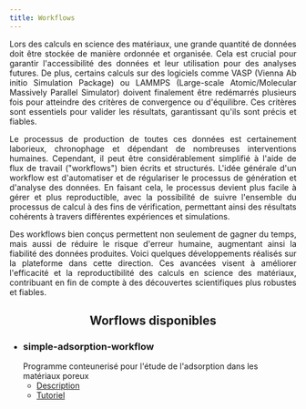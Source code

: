 ```yaml
---
title: Workflows
---
```


<div align="justify" class="mt-4">

Lors des calculs en science des matériaux, une grande quantité de données doit être stockée de manière ordonnée et organisée. Cela est crucial pour garantir l'accessibilité des données et leur utilisation pour des analyses futures. De plus, certains calculs sur des logiciels comme VASP (Vienna Ab initio Simulation Package) ou LAMMPS (Large-scale Atomic/Molecular Massively Parallel Simulator) doivent finalement être redémarrés plusieurs fois pour atteindre des critères de convergence ou d'équilibre. Ces critères sont essentiels pour valider les résultats, garantissant qu'ils sont précis et fiables.

Le processus de production de toutes ces données est certainement laborieux, chronophage et dépendant de nombreuses interventions humaines. Cependant, il peut être considérablement simplifié à l'aide de flux de travail ("workflows") bien écrits et structurés. L'idée générale d'un workflow est d'automatiser et de régulariser le processus de génération et d'analyse des données. En faisant cela, le processus devient plus facile à gérer et plus reproductible, avec la possibilité de suivre l'ensemble du processus de calcul à des fins de vérification, permettant ainsi des résultats cohérents à travers différentes expériences et simulations.

Des workflows bien conçus permettent non seulement de gagner du temps, mais aussi de réduire le risque d'erreur humaine, augmentant ainsi la fiabilité des données produites. Voici quelques développements réalisés sur la plateforme dans cette direction. Ces avancées visent à améliorer l'efficacité et la reproductibilité des calculs en science des matériaux, contribuant en fin de compte à des découvertes scientifiques plus robustes et fiables.

</div>

<div align="center"><h2>Worflows disponibles</h2></div>

- ### simple-adsorption-workflow
  Programme conteunerisé pour l'étude de l'adsorption dans les matériaux poreux
  - [Description](/workflows/saw-description)
  - [Tutoriel](/workflows/saw-tutorial)
